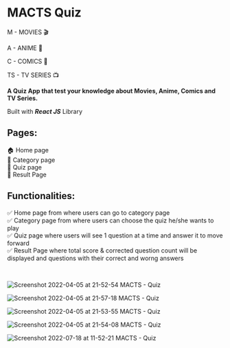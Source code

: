 # MACTS Quiz 

M - MOVIES 🎬

A - ANIME 🎥

C - COMICS 📔

TS - TV SERIES 📺

**A Quiz App that test your knowledge about Movies, Anime, Comics and TV Series.**

Built with **_React JS_** Library

## Pages:

🏠 Home page <br />
📃 Category page <br />
🤔 Quiz page <br />
🎉 Result Page <br />

## Functionalities:

✅ Home page from where users can go to category page <br />
✅ Category page from where users can choose the quiz he/she wants to play <br />
✅ Quiz page where users will see 1 question at a time and answer it to move forward <br />
✅ Result Page where total score & corrected question count will be displayed and questions with their correct and worng answers <br />

<br />

![Screenshot 2022-04-05 at 21-52-54 MACTS - Quiz](https://user-images.githubusercontent.com/56184699/161801237-06ea9213-4129-4397-8e05-57c8c086ac49.png)

![Screenshot 2022-04-05 at 21-57-18 MACTS - Quiz](https://user-images.githubusercontent.com/56184699/161801546-2375db25-7397-4219-9500-a99d93a0e752.png)

![Screenshot 2022-04-05 at 21-53-55 MACTS - Quiz](https://user-images.githubusercontent.com/56184699/161801265-e3c8a638-c771-4466-b7d4-e81d5ebacf01.png)

![Screenshot 2022-04-05 at 21-54-08 MACTS - Quiz](https://user-images.githubusercontent.com/56184699/161801269-44c83113-069b-46e4-8e1e-be4dc4d2bd3e.png)

![Screenshot 2022-07-18 at 11-52-21 MACTS - Quiz](https://user-images.githubusercontent.com/56184699/179454982-3514848b-04cd-4043-b3b8-f78a56a19e7b.png)


